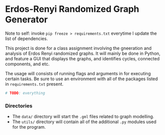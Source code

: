# Erdos-Renyi Randomized Graph Generator

Note to self: invoke `pip freeze > requirements.txt` everytime I update the list of dependencies.

This project is done for a class assignment involving the gneeration and analysis of Erdos Renyi randomized graphs. It will mainly be done in Python, and feature a GUI that displays the graphs, and identifies cycles, connected components, and etc.

The usage will consists of running flags and arguments in for executing certain tasks. Be sure to use an environment with all of the packages listed in `requirements.txt` present.
```python
# TODO: everything
```

### Directories
- The `data/` directory will start the `.gml` files related to graph modelling.
- The `utils/` directory will contain all of the additional `.py` modules used for the program.
